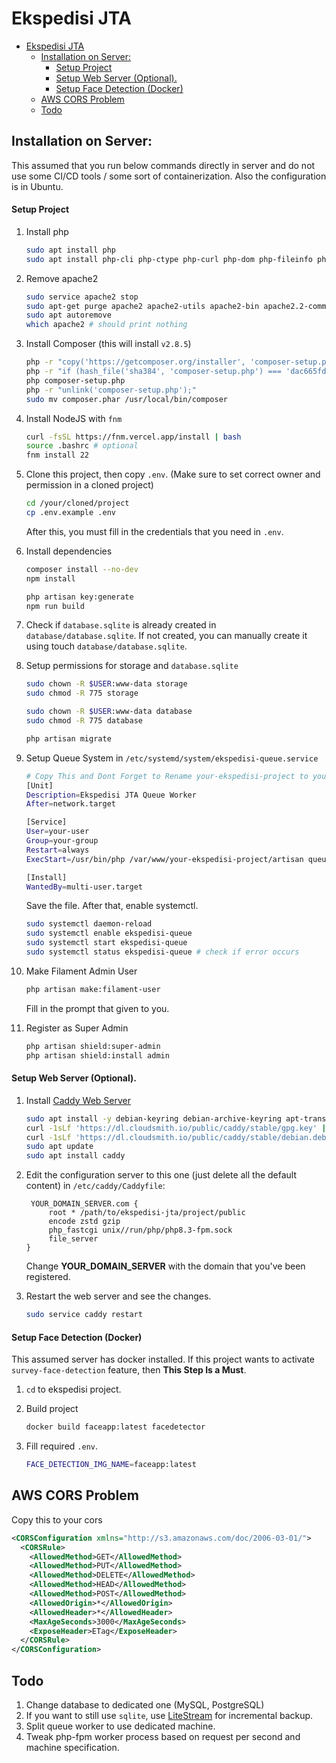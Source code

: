 # Ekspedisi JTA

- [Ekspedisi JTA](#ekspedisi-jta)
  - [Installation on Server:](#installation-on-server)
      - [Setup Project](#setup-project)
      - [Setup Web Server (Optional).](#setup-web-server-optional)
      - [Setup Face Detection (Docker)](#setup-face-detection-docker)
  - [AWS CORS Problem](#aws-cors-problem)
  - [Todo](#todo)


## Installation on Server:
This assumed that you run below commands directly in server and do not use some CI/CD tools / some sort of containerization. Also the configuration is in Ubuntu.

#### Setup Project
1. Install php
   ```bash
   sudo apt install php
   sudo apt install php-cli php-ctype php-curl php-dom php-fileinfo php-mbstring php-pdo php-tokenizer php-xml php-intl php-imap php-sqlite3 php-zip php-imagick
   ```

2. Remove apache2
   ```bash
   sudo service apache2 stop
   sudo apt-get purge apache2 apache2-utils apache2-bin apache2.2-common
   sudo apt autoremove
   which apache2 # should print nothing
   ```

3. Install Composer (this will install `v2.8.5`)
   ```bash
   php -r "copy('https://getcomposer.org/installer', 'composer-setup.php');"
   php -r "if (hash_file('sha384', 'composer-setup.php') === 'dac665fdc30fdd8ec78b38b9800061b4150413ff2e3b6f88543c636f7cd84f6db9189d43a81e5503cda447da73c7e5b6') { echo 'Installer verified'.PHP_EOL; } else { echo 'Installer corrupt'.PHP_EOL; unlink('composer-setup.php'); exit(1); }"
   php composer-setup.php
   php -r "unlink('composer-setup.php');"
   sudo mv composer.phar /usr/local/bin/composer
   ```

4. Install NodeJS with `fnm`
   ```bash
   curl -fsSL https://fnm.vercel.app/install | bash
   source .bashrc # optional
   fnm install 22
   ```

5. Clone this project, then copy `.env`. (Make sure to set correct owner and permission in a cloned project)
   ```bash
   cd /your/cloned/project
   cp .env.example .env
   ```
   After this, you must fill in the credentials that you need in `.env`.

6. Install dependencies
   ```bash
   composer install --no-dev
   npm install

   php artisan key:generate
   npm run build
   ```

7. Check if `database.sqlite` is already created in `database/database.sqlite`. If not created, you can manually create it using touch `database/database.sqlite`.

8. Setup permissions for storage and `database.sqlite`
   ```bash
   sudo chown -R $USER:www-data storage
   sudo chmod -R 775 storage

   sudo chown -R $USER:www-data database
   sudo chmod -R 775 database

   php artisan migrate
   ```

9. Setup Queue System in `/etc/systemd/system/ekspedisi-queue.service`
   ```bash
   # Copy This and Dont Forget to Rename your-ekspedisi-project to your project
   [Unit]
   Description=Ekspedisi JTA Queue Worker
   After=network.target

   [Service]
   User=your-user
   Group=your-group
   Restart=always
   ExecStart=/usr/bin/php /var/www/your-ekspedisi-project/artisan queue:work

   [Install]
   WantedBy=multi-user.target   
   ```

   Save the file. After that, enable systemctl.
   ```bash
   sudo systemctl daemon-reload
   sudo systemctl enable ekspedisi-queue
   sudo systemctl start ekspedisi-queue
   sudo systemctl status ekspedisi-queue # check if error occurs
   ```

10. Make Filament Admin User
    ```bash
    php artisan make:filament-user
    ```
    Fill in the prompt that given to you.

11. Register as Super Admin
    ```bash
    php artisan shield:super-admin
    php artisan shield:install admin
    ```


#### Setup Web Server (Optional).
1. Install [Caddy Web Server](https://caddyserver.com/)
   ```bash
   sudo apt install -y debian-keyring debian-archive-keyring apt-transport-https curl
   curl -1sLf 'https://dl.cloudsmith.io/public/caddy/stable/gpg.key' | sudo gpg --dearmor -o /usr/share/keyrings/caddy-stable-archive-keyring.gpg
   curl -1sLf 'https://dl.cloudsmith.io/public/caddy/stable/debian.deb.txt' | sudo tee /etc/apt/sources.list.d/caddy-stable.list
   sudo apt update
   sudo apt install caddy
   ```

2. Edit the configuration server to this one (just delete all the default content) in `/etc/caddy/Caddyfile`:
   ```caddy
    YOUR_DOMAIN_SERVER.com {
        root * /path/to/ekspedisi-jta/project/public
        encode zstd gzip
        php_fastcgi unix//run/php/php8.3-fpm.sock
        file_server
   }
   ```
   Change **YOUR_DOMAIN_SERVER** with the domain that you've been registered.

3. Restart the web server and see the changes.
   ```bash
   sudo service caddy restart
   ```

#### Setup Face Detection (Docker)
This assumed server has docker installed. If this project wants to activate `survey-face-detection` feature, then **This Step Is a Must**. 

1. `cd` to ekspedisi project.

2. Build project
   ```bash
   docker build faceapp:latest facedetector
   ```

3. Fill required `.env`.
   ```bash
   FACE_DETECTION_IMG_NAME=faceapp:latest
   ```

## AWS CORS Problem
Copy this to your cors 
```xml
<CORSConfiguration xmlns="http://s3.amazonaws.com/doc/2006-03-01/">
  <CORSRule>
    <AllowedMethod>GET</AllowedMethod>
    <AllowedMethod>PUT</AllowedMethod>
    <AllowedMethod>DELETE</AllowedMethod>
    <AllowedMethod>HEAD</AllowedMethod>
    <AllowedMethod>POST</AllowedMethod>
    <AllowedOrigin>*</AllowedOrigin>
    <AllowedHeader>*</AllowedHeader>
    <MaxAgeSeconds>3000</MaxAgeSeconds>
    <ExposeHeader>ETag</ExposeHeader>
  </CORSRule>
</CORSConfiguration>
```

## Todo
1. Change database to dedicated one (MySQL, PostgreSQL)
2. If you want to still use `sqlite`, use [LiteStream](https://litestream.io) for incremental backup.
3. Split queue worker to use dedicated machine.
4. Tweak php-fpm worker process based on request per second and machine specification.
